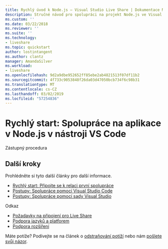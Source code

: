 ```yaml
---
title: Rychlý úvod k Node.js – Visual Studio Live Share | Dokumentace Microsoftu
description: Stručné návod pro spolupráci na projekt Node.js ve Visual Studio Code pomocí do relace Live Share spolupráci.
ms.custom: ''
ms.date: 03/22/2018
ms.reviewer: ''
ms.suite: ''
ms.technology:
- liveshare
ms.topic: quickstart
author: lostintangent
ms.author: clantz
manager: AmandaSilver
ms.workload:
- liveshare
ms.openlocfilehash: 9d2a9dbe952652ff85ebe2ab4821513f07df11b2
ms.sourcegitcommit: 4f733c9053848f26da03d47050bcb734f6c98b31
ms.translationtype: MT
ms.contentlocale: cs-CZ
ms.lasthandoff: 03/02/2019
ms.locfileid: "57254836"
---
```

<!--
Copyright © Microsoft Corporation
All rights reserved.
Creative Commons Attribution 4.0 License (International): https://creativecommons.org/licenses/by/4.0/legalcode
-->

# <a name="quickstart-collaborate-on-a-nodejs-app-in-vs-code"></a>Rychlý start: Spolupráce na aplikace v Node.js v nástroji VS Code

Zástupný procedura

## <a name="next-steps"></a>Další kroky

Prohlédněte si tyto další články pro další informace.

- [Rychlý start: Připojte se k relaci první spolupráce](join.md)
- [Postupy: Spolupráce pomocí Visual Studio Code](../use/vscode.md)
- [Postupy: Spolupráce pomocí sady Visual Studio](../use/vs.md)

Odkaz

- [Požadavky na připojení pro Live Share](../reference/connectivity.md)
- [Podpora jazyků a platforem](../reference/platform-support.md)
- [Podpora rozšíření](../reference/extensions.md)

Máte potíže? Podívejte se na článek o [odstraňování potíží](../troubleshooting.md) nebo nám [pošlete svůj názor](../support.md).

